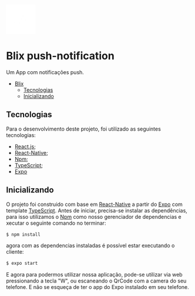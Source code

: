 ![blix](https://github.com/Biahellens/Blix/blob/main/assets/LogoborboletaIcon.png)
# Blix push-notification
 
Um App com notificações push.

- [Blix](#Blix)
  - [Tecnologias](#tecnologias)
  - [Inicializando](#inicializando)

    
## Tecnologias
Para o desenvolvimento deste projeto, foi utilizado as seguintes tecnologias:

- [React.js](https://react.dev/);
- [React-Native](https://reactnative.dev/);
- [Npm](https://www.npmjs.com/);
- [TypeScript](https://www.typescriptlang.org/);
- [Expo](https://docs.expo.dev/)


## Inicializando

O projeto foi construido com base em [React-Native](https://reactnative.dev/) a partir do [Expo](https://docs.expo.dev/) com template [TypeScript](https://www.typescriptlang.org/). Antes de iniciar, precisa-se instalar as dependências, para isso utilizamos o [Npm](https://www.npmjs.com/) como nosso gerenciador de dependencias e xecutar o seguinte comando no terminar:

```bash
$ npm install
```

agora com as dependencias instaladas é possível estar executando o cliente:

```bash
$ expo start
```

E agora para podermos utilizar nossa aplicação, pode-se utilizar via web pressionando a tecla "W", ou escaneando o QrCode com a camera do seu telefone. E não se esqueça de ter o app do Expo instalado em seu telefone.

